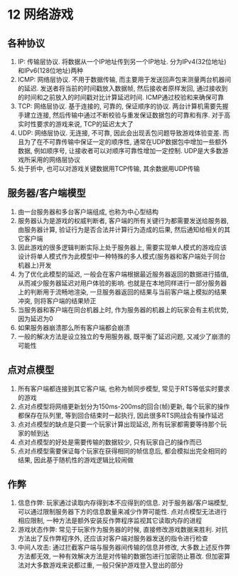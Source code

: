 # 12 网络游戏

## 各种协议

1. IP: 传输层协议. 将数据从一个IP地址传到另一个IP地址. 分为IPv4(32位地址)和IPv6(128位地址)两种
2. ICMP: 网络层协议. 不用于数据传输, 而主要用于发送回声包来测量两台机器间的延迟. 发送者将当前的时间戳放入数据帧, 然后接收者原样发回, 通过接收到的时间和之前放入的时间戳对比计算延迟时间. ICMP通过校验和来确保可靠
3. TCP: 网络层协议. 基于连接的, 可靠的, 保证顺序的协议. 两台计算机需要先握手建立连接, 然后传输中通过不断校验与重发保证数据包的可靠和有序. 对于高实时性要求的游戏来说, TCP的延迟太大了
4. UDP: 网络层协议. 无连接, 不可靠, 因此会出现丢包问题导致游戏体验变差. 而且为了在不可靠传输中保证一定的顺序性, 通常在UDP数据包中增加一些额外数据, 例如顺序号, 让接收者可以对顺序可靠性增加一定控制. UDP是大多数游戏所采用的网络层协议
5. 处于折中, 也可以对游戏关键数据用TCP传输, 其余数据用UDP传输

## 服务器/客户端模型

1. 由一台服务器和多台客户端组成, 也称为中心型结构
2. 服务器认为是游戏的权威判断者, 客户端的所有关键行为都需要发送给服务器, 由服务器计算, 验证行为是否合法并计算行为造成的后果, 然后通知给相关的其它客户端
3. 因此游戏的很多逻辑判断实际上处于服务器上, 需要实现单人模式的游戏应该设计将单人模式作为此模型中一种特殊的多人模式(服务器和客户端处于同台机器上)开发
4. 为了优化此模型的延迟, 一般会在客户端根据最近服务器返回的数据进行插值, 从而减少服务器延迟对用户体验的影响. 也就是在本地同样进行一部分服务器上的判断用于流畅地渲染, 一旦服务器返回的结果与当前客户端上模拟的结果冲突, 则将客户端的结果矫正
5. 当服务器和客户端在同台机器上时, 作为服务器的机器上的玩家会有主机优势, 因为延迟为0
6. 如果服务器崩溃那么所有客户端都会崩溃
7. 一般的解决方法是设立独立的专用服务器, 既平衡了延迟问题, 又减少了崩溃的可能性

## 点对点模型

1. 所有客户端都连接到其它客户端, 也称为帧同步模型, 常见于RTS等低实时要求的游戏
2. 点对点模型将网络更新划分为150ms-200ms的回合(帧)更新, 每个玩家的操作都保存在队列里, 等到回合结束时一起执行, 因此很多RTS网战会有操作延迟
3. 点对点模型的缺点是只要一个玩家计算出现延迟, 所有玩家都需要等待那个玩家的帧到达
4. 点对点模型的好处是需要传输的数据较少, 只有玩家自己的操作而已
5. 点对点模型需要保证每个玩家在获得相同的帧信息后, 都会模拟出完全相同的结果, 因此基于随机性的游戏逻辑比较闹做

## 作弊

1. 信息作弊: 玩家通过读取内存得到本不应得到的信息. 对于服务器/客户端模型, 可以通过限制服务器下方的信息数量来减少作弊可能性. 点对点模型无法进行相应限制, 一种方法是额外安装反作弊程序监视其它读取内存的进程
2. 游戏状态作弊: 常见于玩家作为服务器的时候, 直接修改游戏数据来胜利. 对抗方法出了反作弊程序外, 还应该对客户端对服务器发送的指令进行检查
3. 中间人攻击: 通过拦截客户端与服务器间传输的信息并修改, 大多数上述反作弊方法都无效, 一种有效解决方法是对传输的数据包进行加密防止篡改. 但加密算法对大多数游戏来说都过重, 一般只保护游戏登入登出的部分